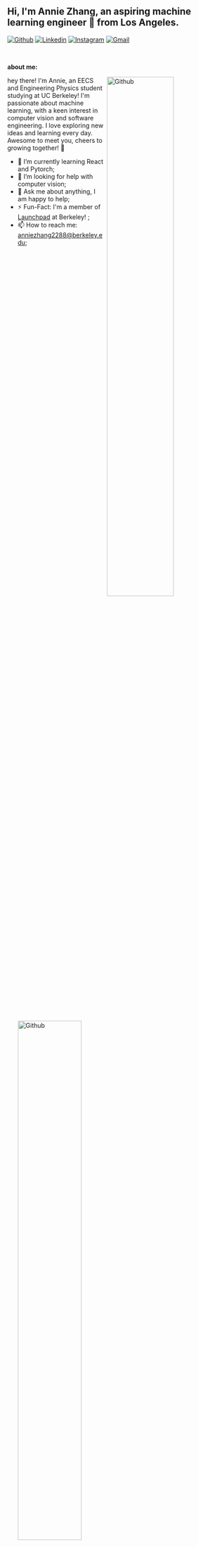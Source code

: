 <!-- Your title -->
## Hi, I'm Annie Zhang, an aspiring machine learning engineer 🚀 from Los Angeles.

<!-- Your badges
You can use the website to generate badges: https://shields.io/
-->

[![Github](https://img.shields.io/badge/-Github-000?style=flat&logo=Github&logoColor=white)](https://github.com/anniezhang2288)
[![Linkedin](https://img.shields.io/badge/-LinkedIn-blue?style=flat&logo=Linkedin&logoColor=white)](https://www.linkedin.com/in/anniezhang2288/)
[![Instagram](https://img.shields.io/badge/-Instagram-c13584?style=flat&labelColor=c13584&logo=instagram&logoColor=white)](https://www.instagram.com/murillo_comino/)
[![Gmail](https://img.shields.io/badge/-Gmail-c14438?style=flat&logo=Gmail&logoColor=white)](mailto:anniezhang2288@berkeley.edu)

&nbsp;

<!-- Talking about you -->
**about me:**

<!-- Any image aligned to the right. Beware the width -->
<img width="55%" align="right" alt="Github" src="https://raw.githubusercontent.com/onimur/.github/master/.resources/git-header.svg" />

hey there! I'm Annie, an EECS and Engineering Physics student studying at UC Berkeley! I'm passionate about machine learning, with a keen interest in computer vision and software engineering. I love exploring new ideas and learning every day. Awesome to meet you, cheers to growing together! 🚀 

- 🌱 I’m currently learning React and Pytorch; 
- 🤔 I’m looking for help with computer vision;
- 💬 Ask me about anything, I am happy to help;
- ⚡️ Fun-Fact: I'm a member of [Launchpad](https://launchpad.berkeley.edu/) at Berkeley! ;
- 📫 How to reach me: anniezhang2288@berkeley.edu;
<img width="55%" align="center" alt="Github" src="https://uploads-ssl.webflow.com/63788e08faa874e552de167c/6401327122f48cdaaca16594_Frame.png
" />
